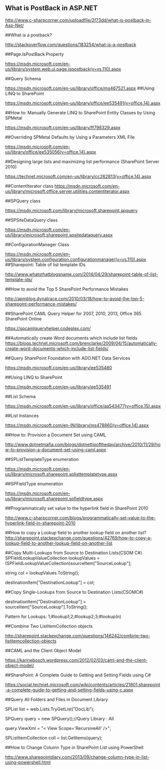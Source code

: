 ## What is PostBack in ASP.NET

http://www.c-sharpcorner.com/uploadfile/2f73dd/what-is-postback-in-Asp-Net/

##What is a postback?

http://stackoverflow.com/questions/183254/what-is-a-postback

##Page.IsPostBack Property

https://msdn.microsoft.com/en-us/library/system.web.ui.page.ispostback(v=vs.110).aspx

##Query Schema

https://msdn.microsoft.com/en-us/library/office/ms467521.aspx
##Using LINQ to SharePoint

https://msdn.microsoft.com/en-us/library/office/ee535491(v=office.14).aspx

##How to: Manually Generate LINQ to SharePoint Entity Classes by Using SPMetal

https://msdn.microsoft.com/en-us/library/ff798329.aspx

##Overriding SPMetal Defaults by Using a Parameters XML File
 
https://msdn.microsoft.com/en-us/library/office/ee535056(v=office.14).aspx

##Designing large lists and maximizing list performance (SharePoint Server 2010)

https://technet.microsoft.com/en-us/library/cc262813(v=office.14).aspx

##ContentIterator class
https://msdn.microsoft.com/en-us/library/microsoft.office.server.utilities.contentiterator.aspx
 
##SPQuery class

https://msdn.microsoft.com/library/microsoft.sharepoint.spquery

##SPSiteDataQuery class

https://msdn.microsoft.com/en-us/library/microsoft.sharepoint.spsitedataquery.aspx
 
 
##ConfigurationManager Class

https://msdn.microsoft.com/en-us/library/system.configuration.configurationmanager(v=vs.110).aspx
##Sharepoint: Table of list template IDs


http://www.whatsthatblogsname.com/2014/04/29/sharepoint-table-of-list-template-ids/
 
##How to avoid the Top 5 SharePoint Performance Mistakes
 
  http://apmblog.dynatrace.com/2010/03/18/how-to-avoid-the-top-5-sharepoint-performance-mistakes/

 ##SharePoint CAML Query Helper for 2007, 2010, 2013, Office 365 SharePoint Online

https://spcamlqueryhelper.codeplex.com/

##Automatically create Word documents which include list fields
https://blogs.technet.microsoft.com/brenclarke/2009/04/15/automatically-create-word-documents-which-include-list-fields/

##Query SharePoint Foundation with ADO.NET Data Services

https://msdn.microsoft.com/en-us/library/ee535480

##Using LINQ to SharePoint

https://msdn.microsoft.com/en-us/library/ee535491

##List Schema

https://msdn.microsoft.com/en-us/library/office/aa543477(v=office.15).aspx

##List Instances

https://msdn.microsoft.com/en-IN/library/ms478860(v=office.14).aspx

##How to: Provision a Document Set using CAML 

http://www.dotnetmafia.com/blogs/dotnettipoftheday/archive/2010/11/29/how-to-provision-a-document-set-using-caml.aspx

##SPListTemplateType enumeration

https://msdn.microsoft.com/en-us/library/microsoft.sharepoint.splisttemplatetype.aspx
 
##SPFieldType enumeration

https://msdn.microsoft.com/en-us/library/microsoft.sharepoint.spfieldtype.aspx

##Programmatically set value to the hyperlink field in SharePoint 2010

http://www.c-sharpcorner.com/blogs/programmatically-set-value-to-the-hyperlink-field-in-sharepoint-2010

##How to copy a Lookup field to another lookup field on another list?
http://sharepoint.stackexchange.com/questions/42769/how-to-copy-a-lookup-field-to-another-lookup-field-on-another-list

##Copy Multi-Lookups from Source to Destination Lists(CSOM C#)
  SPFieldLookupValueCollection lookupValues = (SPFieldLookupValueCollection)sourceItem["SourceLookup"];
  
  string col = lookupValues.ToString();
  
  destinationItem["DestinationLookup"] = col;
 
##Copy Single-Lookups from Source to Destination Lists(CSOMC#)
 
 destinationItem["DestinationLookup"] = sourceItem["SourceLookup"].ToString();
 
 Pattern for Lookups: 1;#lookup1;2;#lookup2;3;#lookup(n)
 
##Combine Two ListItemCollection objects

http://sharepoint.stackexchange.com/questions/146242/combine-two-listitemcollection-objects

##CAML and the Client Object Model

https://karinebosch.wordpress.com/2012/02/03/caml-and-the-client-object-model/

##SharePoint: A Complete Guide to Getting and Setting Fields using C#

https://social.technet.microsoft.com/wiki/contents/articles/21801.sharepoint-a-complete-guide-to-getting-and-setting-fields-using-c.aspx

##Query All Folders and Files in Document Library

   SPList list = web.Lists.TryGetList("DocLib");
   
   SPQuery query = new SPQuery();//Query Library : All
   
   query.ViewXml = "< View Scope='RecursiveAll' />";
   
   SPListItemCollection coll = list.GetItems(query);

##How to Change Column Type in SharePoint List using PowerShell

http://www.sharepointdiary.com/2013/09/change-column-type-in-list-using-powershell.html
